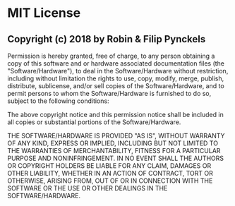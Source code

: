# MIT License

## Copyright (c) 2018 by Robin & Filip Pynckels

Permission is hereby granted, free of charge, to any person obtaining a copy
of this software and or hardware associated documentation files (the
"Software/Hardware"), to deal in the Software/Hardware without restriction,
including without limitation the rights to use, copy, modify, merge, publish,
distribute, sublicense, and/or sell copies of the Software/Hardware, and to
permit persons to whom the Software/Hardware is furnished to do so, subject
to the following conditions:

The above copyright notice and this permission notice shall be included in all
copies or substantial portions of the Software/Hardware.

THE SOFTWARE/HARDWARE IS PROVIDED "AS IS", WITHOUT WARRANTY OF ANY KIND, EXPRESS
OR IMPLIED, INCLUDING BUT NOT LIMITED TO THE WARRANTIES OF MERCHANTABILITY,
FITNESS FOR A PARTICULAR PURPOSE AND NONINFRINGEMENT. IN NO EVENT SHALL THE
AUTHORS OR COPYRIGHT HOLDERS BE LIABLE FOR ANY CLAIM, DAMAGES OR OTHER
LIABILITY, WHETHER IN AN ACTION OF CONTRACT, TORT OR OTHERWISE, ARISING FROM,
OUT OF OR IN CONNECTION WITH THE SOFTWARE OR THE USE OR OTHER DEALINGS IN THE
SOFTWARE/HARDWARE.
